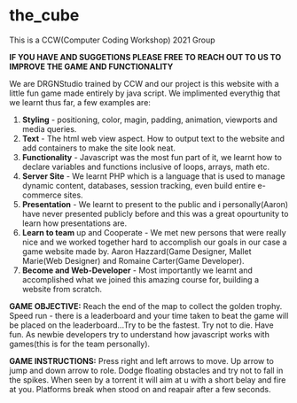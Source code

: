 # the_cube

This is a CCW(Computer Coding Workshop) 2021 Group 

**IF YOU HAVE AND SUGGETIONS PLEASE FREE TO REACH OUT TO US TO IMPROVE THE GAME AND FUNCTIONALITY**

We are  DRGNStudio trained by CCW and our project is this website with a little fun game made entirely by java script.
We implimented everythig that we learnt thus far, a few examples are:
1. **Styling** - positioning, color, magin, padding, animation, viewports and media queries.
2. **Text** - The html web view aspect. How to output text to the website and add containers to make the site look neat.
3. **Functionality** - Javascript was the most fun part of it, we learnt how to declare variables and functions inclusive of loops, arrays, math etc.
4. **Server Site** - We learnt PHP which is a language that is used to manage dynamic content, databases, session tracking, even build entire e-commerce sites.
5. **Presentation** - We learnt to present to the public and i personally(Aaron) have never presented publicly before and this was a great opourtunity to learn how presentations are.
6. **Learn to team** up and Cooperate - We met new persons that were really nice and we worked together hard to accomplish our goals in our case a game website made by.
   Aaron Hazzard(Game Designer, Mallet Marie(Web Designer) and Romaine Carter(Game Developer).
7. **Become and Web-Developer** - Most importantly we learnt and accomplished what we joined this amazing course for, building a website from scratch.


**GAME OBJECTIVE:**
 Reach the end of the map to collect the golden trophy.
 Speed run - there is a leaderboard and your time taken to beat the game will be placed on the leaderboard...Try to be the fastest.
 Try not to die.
 Have fun.
 As newbie developers try to understand how javascript works with games(this is for the team personally).


**GAME INSTRUCTIONS:**
Press right and left arrows to move.
  Up arrow to jump and down arrow to role.
Dodge floating obstacles and try not to fall in the spikes.
 When seen by a torrent it will aim at u with a short belay and fire at you.
  Platforms break when stood on and reapair after a few seconds.
 
 
